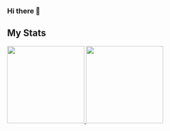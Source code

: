 ### Hi there 👋

<!--
**restuadipradana/restuadipradana** is a ✨ _special_ ✨ repository because its `README.md` (this file) appears on your GitHub profile.

Here are some ideas to get you started:

- 🔭 I’m currently working on ...
- 🌱 I’m currently learning ...
- 👯 I’m looking to collaborate on ...
- 🤔 I’m looking for help with ...
- 💬 Ask me about ...
- 📫 How to reach me: ...
- 😄 Pronouns: ...
- ⚡ Fun fact: ...
-->


## My Stats
<p>
<a href="https://github.com/AVS1508">
  <img height="180em" src="https://github-readme-stats.vercel.app/api?username=restuadipradana&show_icons=true&theme=radical" />
  <img height="180em" src="https://github-readme-stats-eight-theta.vercel.app/api/top-langs/?username=restuadipradana&theme=radical&layout=compact&exclude_lang=java+r" />
</a>
</p>
